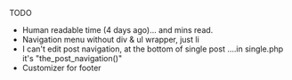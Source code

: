 TODO

- Human readable time (4 days ago)... and mins read.
- Navigation menu without div & ul wrapper, just li
- I can't edit post navigation, at the bottom of single post ....in single.php it's "the_post_navigation()"
- Customizer for footer
